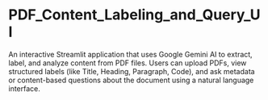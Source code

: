 # PDF_Content_Labeling_and_Query_UI
An interactive Streamlit application that uses Google Gemini AI to extract, label, and analyze content from PDF files. Users can upload PDFs, view structured labels (like Title, Heading, Paragraph, Code), and ask metadata or content-based questions about the document using a natural language interface.
